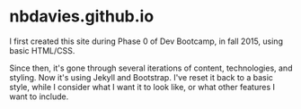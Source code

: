 # nbdavies.github.io
I first created this site during Phase 0 of Dev Bootcamp, in fall 2015, using basic HTML/CSS.

Since then, it's gone through several iterations of content, technologies, and styling. Now it's using Jekyll and Bootstrap. I've reset it back to a basic style, while I consider what I want it to look like, or what other features I want to include.
